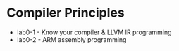 # Compiler Principles

- lab0-1 - Know your compiler & LLVM IR programming
- lab0-2 - ARM assembly programming
